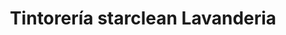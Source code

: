 ---
title: "Tintorería starclean Lavanderia"
url: /ycua-sati/tintoreria-starclean-lavanderia/
shop: Wäscherei
---
